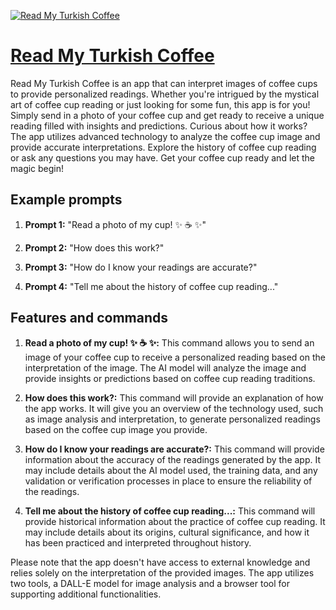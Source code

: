 [![Read My Turkish Coffee](https://files.oaiusercontent.com/file-vu0IXVLW1TfKWJA4PAsIVGG8?se=2123-10-19T00%3A59%3A00Z&sp=r&sv=2021-08-06&sr=b&rscc=max-age%3D31536000%2C%20immutable&rscd=attachment%3B%20filename%3Ddbf2f139-dcd1-4c38-b276-3fb7acfd6505.png&sig=8vUS48UT/6nMRfsJ63AKJicml2ypo6mqKwyhlBjy%2BE0%3D)](https://chat.openai.com/g/g-dafG806GN-read-my-turkish-coffee)

# [Read My Turkish Coffee](https://chat.openai.com/g/g-dafG806GN-read-my-turkish-coffee)

Read My Turkish Coffee is an app that can interpret images of coffee cups to provide personalized readings. Whether you're intrigued by the mystical art of coffee cup reading or just looking for some fun, this app is for you! Simply send in a photo of your coffee cup and get ready to receive a unique reading filled with insights and predictions. Curious about how it works? The app utilizes advanced technology to analyze the coffee cup image and provide accurate interpretations. Explore the history of coffee cup reading or ask any questions you may have. Get your coffee cup ready and let the magic begin!

## Example prompts

1. **Prompt 1:** "Read a photo of my cup! ✨ ☕️ ✨"

2. **Prompt 2:** "How does this work?"

3. **Prompt 3:** "How do I know your readings are accurate?"

4. **Prompt 4:** "Tell me about the history of coffee cup reading..."

## Features and commands

1. **Read a photo of my cup! ✨ ☕️ ✨:** This command allows you to send an image of your coffee cup to receive a personalized reading based on the interpretation of the image. The AI model will analyze the image and provide insights or predictions based on coffee cup reading traditions.

2. **How does this work?:** This command will provide an explanation of how the app works. It will give you an overview of the technology used, such as image analysis and interpretation, to generate personalized readings based on the coffee cup image you provide.

3. **How do I know your readings are accurate?:** This command will provide information about the accuracy of the readings generated by the app. It may include details about the AI model used, the training data, and any validation or verification processes in place to ensure the reliability of the readings.

4. **Tell me about the history of coffee cup reading...:** This command will provide historical information about the practice of coffee cup reading. It may include details about its origins, cultural significance, and how it has been practiced and interpreted throughout history.

Please note that the app doesn't have access to external knowledge and relies solely on the interpretation of the provided images. The app utilizes two tools, a DALL-E model for image analysis and a browser tool for supporting additional functionalities.